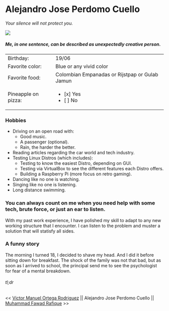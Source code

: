 # Alejandro Jose Perdomo Cuello

*Your silence will not protect you.*

![](https://github.com/AlejandroPerdomoCuello/markdown-challenge/blob/master/Alejandro%20Jose%20Perdomo%20Cuello%20Foto.jpg)

##### Me, in one sentence, can be described as unexpectedly creative person.

| | |
|---|---|
Birthday:|19/06
Favorite color:|Blue or any vivid color
Favorite food:|Colombian Empanadas or Rijstpap or Gulab Jamun
Pineapple on pizza:|<ul><li>[x] Yes</li><li> [ ] No</li>

### Hobbies 

* Driving on an open road with:
    * Good music.
    * A passenger (optional).
    * Rain, the harder the better.
* Reading articles regarding the car world and tech industry.
* Testing Linux Distros (which includes):
    * Testing to know the easiest Distro, depending on GUI.
    * Testing via VirtualBox to see the different features each Distro offers.
    * Building a Raspberry Pi (more focus on retro gaming).
* Dancing like no one is watching.
* Singing like no one is listening.
* Long distance swimming.

### You can always count on me when you need help with some tech, brute force, or just an ear to listen.

With my past work experience, I have polished my skill to adapt to any new working structure that I encounter.
I can listen to the problem and muster a solution that will statisfy all sides.

### A funny story

The morning I turned 18, I decided to shave my head. And I did it before sitting down for breakfast. The shock of the family was not that bad, but as soon as I arrived to school, the principal send me to see the psychologist for fear of a mental breakdown.

###### tl;dr


<< [Victor Manuel Ortega Rodriguez](https) || Alejandro Jose Perdomo Cuello || [Muhammad Fawad Rafique](https://github.com/fawadrafique/markdown-challenge/) >>
